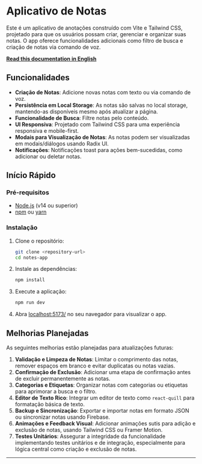 
# Aplicativo de Notas

Este é um aplicativo de anotações construído com Vite e Tailwind CSS, projetado para que os usuários possam criar, gerenciar e organizar suas notas.
O app oferece funcionalidades adicionais como filtro de busca e criação de notas via comando de voz.

**[Read this documentation in English](README.md)**

## Funcionalidades

- **Criação de Notas**: Adicione novas notas com texto ou via comando de voz.
- **Persistência em Local Storage**: As notas são salvas no local storage, mantendo-as disponíveis mesmo após atualizar a página.
- **Funcionalidade de Busca**: Filtre notas pelo conteúdo.
- **UI Responsiva**: Projetado com Tailwind CSS para uma experiência responsiva e mobile-first.
- **Modais para Visualização de Notas**: As notas podem ser visualizadas em modais/diálogos usando Radix UI.
- **Notificações**: Notificações toast para ações bem-sucedidas, como adicionar ou deletar notas.

## Início Rápido

### Pré-requisitos
- [Node.js](https://nodejs.org/) (v14 ou superior)
- [npm](https://www.npmjs.com/) ou [yarn](https://yarnpkg.com/)

### Instalação

1. Clone o repositório:
    ```bash
    git clone <repository-url>
    cd notes-app
    ```

2. Instale as dependências:
    ```bash
    npm install
    ```

3. Execute a aplicação:
    ```bash
    npm run dev
    ```

4. Abra [localhost:5173/](http://localhost:5173/) no seu navegador para visualizar o app.

## Melhorias Planejadas

As seguintes melhorias estão planejadas para atualizações futuras:

1. **Validação e Limpeza de Notas**: Limitar o comprimento das notas, remover espaços em branco e evitar duplicatas ou notas vazias.
2. **Confirmação de Exclusão**: Adicionar uma etapa de confirmação antes de excluir permanentemente as notas.
3. **Categorias e Etiquetas**: Organizar notas com categorias ou etiquetas para aprimorar a busca e o filtro.
4. **Editor de Texto Rico**: Integrar um editor de texto como `react-quill` para formatação básica de texto.
5. **Backup e Sincronização**: Exportar e importar notas em formato JSON ou sincronizar notas usando Firebase.
6. **Animações e Feedback Visual**: Adicionar animações sutis para adição e exclusão de notas, usando Tailwind CSS ou Framer Motion.
7. **Testes Unitários**: Assegurar a integridade da funcionalidade implementando testes unitários e de integração, especialmente para lógica central como criação e exclusão de notas.

---

